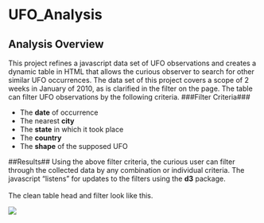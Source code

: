 # UFO_Analysis
## Analysis Overview #
This project refines a javascript data set of UFO observations and creates a dynamic table in HTML that allows the curious observer to search for other similar UFO occurrences. The data set of this project covers a scope of 2 weeks in January of 2010, as is clarified in the filter on the page. The table can filter UFO observations by the following criteria.
###Filter Criteria###
<ul>
    <li>The <b>date</b> of occurrence</li>
    <li>The nearest <b>city</b></li>
    <li>The <b>state</b> in which it took place</li>
    <li>The <b>country</b></il>
    <li>The <b>shape</b> of the supposed UFO</li>
</ul>
##Results##
Using the above filter criteria, the curious user can filter through the collected data by any combination or individual criteria. The javascript “listens” for updates to the filters using the <b>d3</b> package. <br /> <br />
The clean table head and filter look like this. 
<p>
    <img src=“static/images/emptyFilter.png” width=“300” />
</p>
